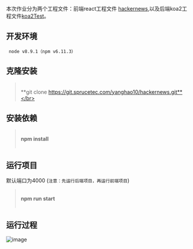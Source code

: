 本次作业分为两个工程文件：前端react工程文件 [hackernews](https://git.sprucetec.com/yanghao10/hackernews),以及后端koa2工程文件[koa2Test](https://git.sprucetec.com/yanghao10/koa2Test)。

## 开发环境
```
 node v8.9.1（npm v6.11.3）
```

## 克隆安装
></br>**git clone https://git.sprucetec.com/yanghao10/hackernews.git**</br></br>

## 安装依赖
></br>**npm install**</br></br>



## 运行项目
默认端口为4000   (`注意：先运行后端项目，再运行前端项目`)
></br>**npm run start**</br></br>


## 运行过程
![image](https://git.sprucetec.com/yanghao10/gif/blob/master/example.gif)

